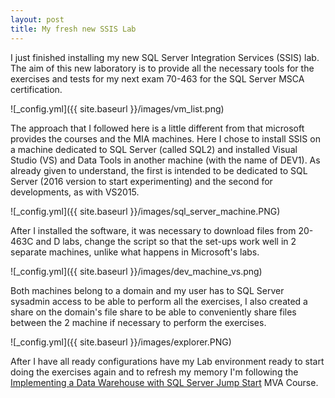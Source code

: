 ```yaml
---
layout: post
title: My fresh new SSIS Lab
---
```


I just finished installing my new SQL Server Integration Services (SSIS) lab. The aim of this new laboratory is to provide all the necessary tools for the exercises and tests for my next exam 70-463 for the SQL Server MSCA certification.

![_config.yml]({{ site.baseurl }}/images/vm_list.png)

The approach that I followed here is a little different from that microsoft provides the courses and the MIA machines. Here I chose to install SSIS on a machine dedicated to SQL Server (called SQL2) and installed Visual Studio (VS) and Data Tools in another machine (with the name of DEV1). As already given to understand, the first is intended to be dedicated to SQL Server (2016 version to start experimenting) and the second for developments, as with VS2015.

![_config.yml]({{ site.baseurl }}/images/sql_server_machine.PNG)

After I installed the software, it was necessary to download files from 20-463C and D labs, change the script so that the set-ups work well in 2 separate machines, unlike what happens in Microsoft's labs.

![_config.yml]({{ site.baseurl }}/images/dev_machine_vs.png)

Both machines belong to a domain and my user has to SQL Server sysadmin access to be able to perform all the exercises, I also created a share on the domain's file share to be able to conveniently share files between the 2 machine if necessary to perform the exercises.

![_config.yml]({{ site.baseurl }}/images/explorer.PNG)

After I have all ready configurations have my Lab environment ready to start doing the exercises again and to refresh my memory I'm following the [Implementing a Data Warehouse with SQL Server Jump Start](https://mva.microsoft.com/en-US/training-courses/implementing-a-data-warehouse-with-sql-server-jump-start-8257) MVA Course.
